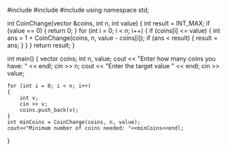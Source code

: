 #include <iostream>
#include <vector>
#include <climits>
using namespace std;

int CoinChange(vector<int> &coins, int n, int value)
{
    int result = INT_MAX;
    if (value == 0)
    {
        return 0;
    }
    for (int i = 0; i < n; i++)
    {
        if (coins[i] <= value)
        {
            int ans = 1 + CoinChange(coins, n, value - coins[i]);
            if (ans < result)
            {
                result = ans;
            }
        }
    }
    return result;
}

int main()
{
    vector<int> coins;
    int n, value;
    cout << "Enter how many coins you have: " << endl;
    cin >> n;
    cout << "Enter the target value " << endl;
    cin >> value;

    for (int i = 0; i < n; i++)
    {
        int v;
        cin >> v;
        coins.push_back(v);
    }
    int minCoins = CoinChange(coins, n, value);
    cout<<"Minimum number of coins needed: "<<minCoins<<endl;
}
